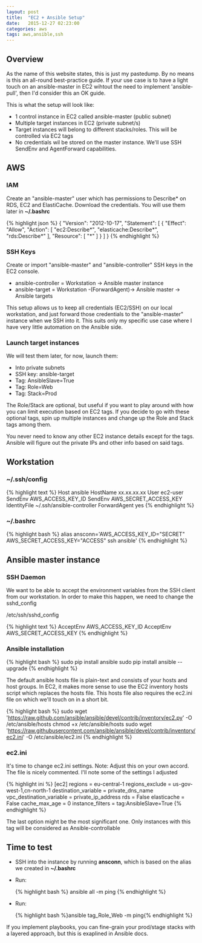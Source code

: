 ```yaml
---
layout: post
title:  "EC2 + Ansible Setup"
date:   2015-12-27 02:23:00
categories: aws
tags: aws,ansible,ssh
---
```

## Overview

As the name of this website states, this is just my pastedump. By no means is this an all-round best-practice guide. If your use case is to have a light touch on an ansible-master in EC2 wihtout the need to implement 'ansible-pull', then I'd consider this an OK guide.

This is what the setup will look like:

*   1 control instance in EC2 called ansible-master (public subnet)
*   Multiple target instances in EC2 (private subnet/s)
*   Target instances will belong to different stacks/roles. This will be controlled via EC2 tags
*   No credentials wil be stored on the master instance. We'll use SSH SendEnv and AgentForward capabilities.

## AWS

### IAM

Create an "ansible-master" user which has permissions to Describe* on RDS, EC2 and ElastiCache. Download the credentials. You will use them later in **~/.bashrc**

{% highlight json %}
{
    "Version": "2012-10-17",
    "Statement": [
        {
            "Effect": "Allow",
            "Action": [
                "ec2:Describe*",
                "elasticache:Describe*",
                "rds:Describe*"
            ],
            "Resource": [
                "*"
            ]
        }
    ]
}
{% endhighlight %}

### SSH Keys

Create or import "ansible-master" and "ansible-controller" SSH keys in the EC2 console.

*   ansible-controller = Workstation -> Ansible master instance
*   ansible-target = Workstation -(ForwardAgent)-> Ansible master -> Ansible targets

This setup allows us to keep all credentials (EC2/SSH) on our local workstation, and just forward those credentials to the "ansible-master" instance when we SSH into it. This suits only my specific use case where I have very little automation on the Ansible side.

### Launch target instances

We will test them later, for now, launch them:

*   Into private subnets
*   SSH key: ansible-target
*   Tag: AnsibleSlave=True
*   Tag: Role=Web
*   Tag: Stack=Prod

The Role/Stack are optional, but useful if you want to play around with how you can limit execution based on EC2 tags. If you decide to go with these optional tags, spin up multiple instances and change up the Role and Stack tags among them.

You never need to know any other EC2 instance details except for the tags. Ansible will figure out the private IPs and other info based on said tags.

## Workstation

### ~/.ssh/config

{% highlight text %}
Host ansible
    HostName xx.xx.xx.xx
    User ec2-user
    SendEnv AWS_ACCESS_KEY_ID
    SendEnv AWS_SECRET_ACCESS_KEY 
    IdentityFile ~/.ssh/ansible-controller
    ForwardAgent yes 
{% endhighlight %}

### ~/.bashrc

{% highlight bash %}
alias ansconn='AWS_ACCESS_KEY_ID="SECRET" AWS_SECRET_ACCESS_KEY="ACCESS" ssh ansible'
{% endhighlight %}


## Ansible master instance

### SSH Daemon

We want to be able to accept the environment variables from the SSH client from our workstation. In order to make this happen, we need to change the sshd_config

/etc/ssh/sshd_config

{% highlight text %}
AcceptEnv AWS_ACCESS_KEY_ID
AcceptEnv AWS_SECRET_ACCESS_KEY
{% endhighlight %}

### Ansible installation

{% highlight bash %}
sudo pip install ansible
sudo pip install ansible --upgrade
{% endhighlight %}

The default ansible hosts file is plain-text and consists of your hosts and host groups. In EC2, it makes more sense to use the EC2 inventory hosts script which replaces the hosts file. This hosts file also requires the ec2.ini file on which we'll touch on in a short bit.

{% highlight bash %}
sudo wget 'https://raw.github.com/ansible/ansible/devel/contrib/inventory/ec2.py' -O /etc/ansible/hosts
chmod +x /etc/ansible/hosts
sudo wget 'https://raw.githubusercontent.com/ansible/ansible/devel/contrib/inventory/ec2.ini' -O /etc/ansible/ec2.ini
{% endhighlight %}

### ec2.ini

It's time to change ec2.ini settings.
Note: Adjust this on your own accord. The file is nicely commented. I'll note some of the settings I adjusted

{% highlight ini %}
[ec2]
regions = eu-central-1
regions_exclude = us-gov-west-1,cn-north-1
destination_variable = private_dns_name
vpc_destination_variable = private_ip_address
rds = False
elasticache = False
cache_max_age = 0
instance_filters = tag:AnsibleSlave=True
{% endhighlight %}

The last option might be the most significant one. Only instances with this tag will be considered as Ansible-controllable

## Time to test

*   SSH into the instance by running **ansconn**, which is based on the alias we created in **~/.bashrc**
*   Run:

    {% highlight bash %}
    ansible all -m ping
    {% endhighlight %}


*   Run:

    {% highlight bash %}ansible tag_Role_Web -m ping{% endhighlight %}

If you implement playbooks, you can fine-grain your prod/stage stacks with a layered approach, but this is exaplined in Ansible docs.
